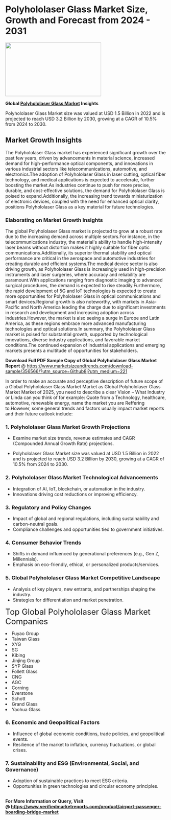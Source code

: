 <H1>Polyhololaser Glass Market Size, Growth and Forecast from 2024 - 2031</H1><img class="aligncenter size-medium wp-image-584254" src="https://thirdeyenews.in/wp-content/uploads/2024/09/Global-Market-Research-300x168.jpeg" alt="" width="300" height="168" /><p><strong>Global&nbsp;<a href="https://www.marketsizeandtrends.com/download-sample/356566/?utm_source=Github8j?utm_medium=221">Polyhololaser Glass Market</a> Insights</strong></p><p>Polyhololaser Glass Market size was valued at USD 1.5 Billion in 2022 and is projected to reach USD 3.2 Billion by 2030, growing at a CAGR of 10.5% from 2024 to 2030.</p><p><h2>Market Growth Insights</h2> The Polyhololaser Glass market has experienced significant growth over the past few years, driven by advancements in material science, increased demand for high-performance optical components, and innovations in various industrial sectors like telecommunications, automotive, and electronics.The adoption of Polyhololaser Glass in laser cutting, optical fiber technology, and medical applications is expected to accelerate, further boosting the market.As industries continue to push for more precise, durable, and cost-effective solutions, the demand for Polyhololaser Glass is poised to expand.Additionally, the increasing trend towards miniaturization of electronic devices, coupled with the need for enhanced optical clarity, positions Polyhololaser Glass as a key material for future technologies. <h3>Elaborating on Market Growth Insights</h3> The global Polyhololaser Glass market is projected to grow at a robust rate due to the increasing demand across multiple sectors.For instance, in the telecommunications industry, the material's ability to handle high-intensity laser beams without distortion makes it highly suitable for fiber optic communications.Additionally, its superior thermal stability and optical performance are critical in the aerospace and automotive industries for creating durable and efficient systems.The medical device sector is also driving growth, as Polyhololaser Glass is increasingly used in high-precision instruments and laser surgeries, where accuracy and reliability are paramount.With applications ranging from diagnostic imaging to advanced surgical procedures, the demand is expected to rise steadily.Furthermore, the rapid development of 5G and IoT technologies is expected to create more opportunities for Polyhololaser Glass in optical communications and smart devices.Regional growth is also noteworthy, with markets in Asia-Pacific and North America leading the charge due to significant investments in research and development and increasing adoption across industries.However, the market is also seeing a surge in Europe and Latin America, as these regions embrace more advanced manufacturing technologies and optical solutions.In summary, the Polyhololaser Glass market is poised for substantial growth, supported by technological innovations, diverse industry applications, and favorable market conditions.The continued expansion of industrial applications and emerging markets presents a multitude of opportunities for stakeholders.</p><p><span class=""><strong>Download Full PDF Sample Copy of Global Polyhololaser Glass Market Report</strong> @ <a href="https://www.marketsizeandtrends.com/download-sample/356566/?utm_source=Github8j?utm_medium=221" target="_blank">https://www.marketsizeandtrends.com/download-sample/356566/?utm_source=Github8j?utm_medium=221</a></span></p><p>In order to make an accurate and perceptive description of future scope of a Global&nbsp;Polyhololaser Glass Market Market as Global&nbsp;Polyhololaser Glass Market Market of 2025, you need to describe a clear Vision &ndash; What Industry or Linda can you think of for example: Quote from a Technology, healthcare, automotive, renewable energy, name the market you are Reffering to.However, some general trends and factors usually impact market reports and their future outlook include:</p><h3>1.&nbsp;<strong>Polyhololaser Glass Market Growth Projections</strong></h3><ul><li>Examine market size trends, revenue estimates and CAGR (Compounded Annual Growth Rate) projections.</li><li><p>Polyhololaser Glass Market size was valued at USD 1.5 Billion in 2022 and is projected to reach USD 3.2 Billion by 2030, growing at a CAGR of 10.5% from 2024 to 2030.</p></li></ul><h3>2.&nbsp;<strong>Polyhololaser Glass Market Technological Advancements</strong></h3><ul><li>Integration of AI, IoT, blockchain, or automation in the industry.</li><li>Innovations driving cost reductions or improving efficiency.</li></ul><h3>3.&nbsp;<strong>Regulatory and Policy Changes</strong></h3><ul><li>Impact of global and regional regulations, including sustainability and carbon-neutral goals.</li><li>Compliance challenges and opportunities tied to government initiatives.</li></ul><h3>4.&nbsp;<strong>Consumer Behavior Trends</strong></h3><ul><li>Shifts in demand influenced by generational preferences (e.g., Gen Z, Millennials).</li><li>Emphasis on eco-friendly, ethical, or personalized products/services.</li></ul><h3>5.&nbsp;<strong>Global Polyhololaser Glass Market Competitive Landscape</strong></h3><ul><li>Analysis of key players, new entrants, and partnerships shaping the industry.</li><li>Strategies for differentiation and market penetration.</li></ul><p data-pm-slice="1 1 []"><span style="color: inherit; font-family: inherit; font-size: 25px;">Top Global Polyhololaser Glass Market Companies</span></p><div class="" data-test-id=""><p><li>Fuyao Group</li><li> Taiwan Glass</li><li> XYG</li><li> SG</li><li> Kibing</li><li> Jinjing Group</li><li> SYP Glass</li><li> Follett Glass</li><li> CNG</li><li> AGC</li><li> Corning</li><li> Everstone</li><li> Schott</li><li> Grand Glass</li><li> Yaohua Glass</li></p></div><h3>6.&nbsp;<strong>Economic and Geopolitical Factors</strong></h3><ul><li>Influence of global economic conditions, trade policies, and geopolitical events.</li><li>Resilience of the market to inflation, currency fluctuations, or global crises.</li></ul><h3>7.&nbsp;<strong>Sustainability and ESG (Environmental, Social, and Governance)</strong></h3><ul><li>Adoption of sustainable practices to meet ESG criteria.</li><li>Opportunities in green technologies and circular economy principles.</li></ul><h2><strong style="font-size: 14px;">For More Information or Query, Visit @&nbsp;</strong><a style="background-color: #ffffff; font-size: 14px;" href="https://www.marketsizeandtrends.com/report/polyhololaser-glass-market/" target="_blank">https://www.verifiedmarketreports.com/product/airport-passenger-boarding-bridge-market</a></h2>